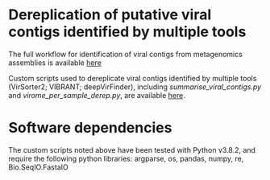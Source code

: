# Dereplication of putative viral contigs identified by multiple tools

The full workflow for identification of viral contigs from metagenomics assemblies is available [here](https://github.com/GenomicsAotearoa/environmental_metagenomics/blob/master/3.viromics/a.whole_genome_shotgun/1.identify_viral_sequences.md)

Custom scripts used to dereplicate viral contigs identified by multiple tools (VirSorter2; VIBRANT; deepVirFinder), including *summarise_viral_contigs.py* and *virome_per_sample_derep.py*, are available [here](https://github.com/GenomicsAotearoa/environmental_metagenomics/tree/master/3.viromics/a.whole_genome_shotgun/scripts).

# Software dependencies

The custom scripts noted above have been tested with Python v3.8.2, and require the following python libraries: argparse, os, pandas, numpy, re, Bio.SeqIO.FastaIO
